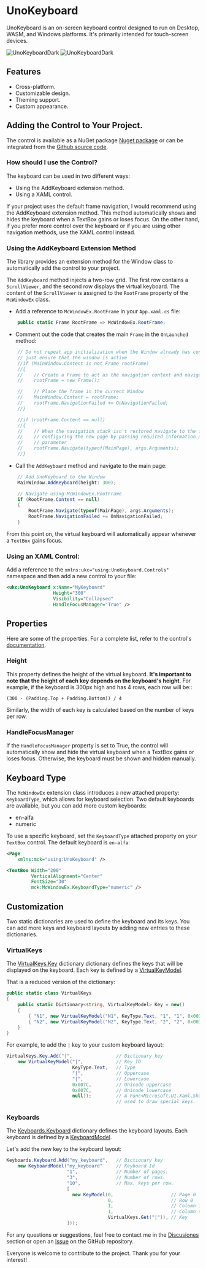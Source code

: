 # UnoKeyboard

UnoKeyboard is an on-screen keyboard control designed to run on Desktop, WASM, and Windows platforms. It's primarily intended for touch-screen devices.

![UnoKeyboardDark](https://github.com/mcNets/UnoKeyboard/blob/main/UnoKeyboardLight.jpg) ![UnoKeyboardDark](https://github.com/mcNets/UnoKeyboard/blob/main/UnoKeyboardDark.jpg)

## Features

- Cross-platform.
- Customizable design.
- Theming support.
- Custom appearance.

## Adding the Control to Your Project.

The control is available as a NuGet package [Nuget package](https://www.nuget.org/packages/UnoKeyboard) or can be integrated from the [Github source code](https://github.com/mcNets/UnoKeyboard).

### How should I use the Control?

The keyboard can be used in two different ways:

- Using the AddKeyboard extension method.
- Using a XAML control.

If your project uses the default frame navigation, I would recommend using the AddKeyboard extension method. This method automatically shows and hides the keyboard when a TextBox gains or loses focus. On the other hand, if you prefer more control over the keyboard or if you are using other navigation methods, use the XAML control instead.

### Using the AddKeyboard Extension Method

The library provides an extension method for the Window class to automatically add the control to your project.

The `AddKeyboard` method injects a two-row grid. The first row contains a `ScrollViewer`, and the second row displays the virtual keyboard. The content of the `ScrollViewer` is assigned to the `RootFrame` property of the `McWindowEx` class.

- Add a reference to `McWindowEx.RootFrame` in your `App.xaml.cs` file:

```csharp
    public static Frame RootFrame => McWindowEx.RootFrame;
```

- Comment out the code that creates the main `Frame` in the `OnLaunched` method:

```csharp
    // Do not repeat app initialization when the Window already has content,
    // just ensure that the window is active
    //if (MainWindow.Content is not Frame rootFrame)
    //{
    //    // Create a Frame to act as the navigation context and navigate to the first page
    //    rootFrame = new Frame();

    //    // Place the frame in the current Window
    //    MainWindow.Content = rootFrame;
    //    rootFrame.NavigationFailed += OnNavigationFailed;
    //}

    //if (rootFrame.Content == null)
    //{
    //    // When the navigation stack isn't restored navigate to the first page,
    //    // configuring the new page by passing required information as a navigation
    //    // parameter
    //    rootFrame.Navigate(typeof(MainPage), args.Arguments);
    //}
```

- Call the `AddKeyboard` method and navigate to the main page:

```csharp
    // Add UnoKeyboard to the Window
    MainWindow.AddKeyboard(height: 300);

    // Navigate using McWindowEx.RootFrame
    if (RootFrame.Content == null)
    {
        RootFrame.Navigate(typeof(MainPage), args.Arguments);
        RootFrame.NavigationFailed += OnNavigationFailed;
    }
```

From this point on, the virtual keyboard will automatically appear whenever a `TextBox` gains focus.

### Using an XAML Control:

Add a reference to the `xmlns:ukc="using:UnoKeyboard.Controls"` namespace and then add a new control to your file:

```xml
<ukc:UnoKeyboard x:Name="MyKeyboard"
                 Height="300"
                 Visibility="Collapsed"
                 HandleFocusManager="True" />
```

## Properties

Here are some of the properties. For a complete list, refer to the control's [documentation](https://github.com/mcNets/UnoKeyboard/blob/main/Properties.md).

### Height

This property defines the height of the virtual keyboard. **It's important to note that the height of each key depends on the keyboard's height**. For example, if the keyboard is 300px high and has 4 rows, each row will be::

```
(300 - (Padding.Top + Padding.Bottom)) / 4
```

Similarly, the width of each key is calculated based on the number of keys per row.

### HandleFocusManager

If the `HandleFocusManager` property is set to True, the control will automatically show and hide the virtual keyboard when a TextBox gains or loses focus. Otherwise, the keyboard must be shown and hidden manually.

## Keyboard Type

The `McWindowEx` extension class introduces a new attached property: `KeyboardType`, which allows for keyboard selection. Two default keyboards are available, but you can add more custom keyboards:

- en-alfa
- numeric

To use a specific keyboard, set the `KeyboardType` attached property on your `TextBox` control. The default keyboard is `en-alfa`:

```xml
<Page 
    xmlns:mck="using:UnoKeyboard" />

<TextBox Width="200"
         VerticalAlignment="Center"
         FontSize="30"
         mck:McWindowEx.KeyboardType="numeric" />
```

## Customization

Two static dictionaries are used to define the keyboard and its keys. You can add more keys and keyboard layouts by adding new entries to these dictionaries.

### VirtualKeys

The [VirtualKeys.Key](https://github.com/mcNets/UnoKeyboard/blob/main/src/UnoKeyboard/VirtualKeys.cs) dictionary dictionary defines the keys that will be displayed on the keyboard. Each key is defined by a [VirtualKeyModel](https://github.com/mcNets/UnoKeyboard/blob/main/src/UnoKeyboard/Models/VirtualKeyModel.cs).

That is a reduced version of the dictionary:

```csharp
public static class VirtualKeys
{
    public static Dictionary<string, VirtualKeyModel> Key = new()
    {
        { "N1", new VirtualKeyModel("N1", KeyType.Text, "1", "1", 0x0031, 0x0031, null) },
        { "N2", new VirtualKeyModel("N2", KeyType.Text, "2", "2", 0x0032, 0x0032, null) },
    }
}
```

For example, to add the `|` key to your custom keyboard layout:

```csharp
VirtualKeys.Key.Add("|",                // Dictionary key
    new VirtualKeyModel("|",            // Key ID
                        KeyType.Text,   // Type
                        "|",            // Uppercase
                        "|",            // Lowercase
                        0x007C,         // Unicode uppercase
                        0x007C,         // Unicode lowercase
                        null));         // A Func<Microsoft.UI.Xaml.Shapes.Path>? that returns a Path
                                        // used to draw special keys.
```

### Keyboards

The [Keyboards.Keyboard](https://github.com/mcNets/UnoKeyboard/blob/main/src/UnoKeyboard/Keyboards.cs) dictionary defines the keyboard layouts. Each keyboard is defined by a [KeyboardModel](https://github.com/mcNets/UnoKeyboard/blob/main/src/UnoKeyboard/Models/KeyboardModel.cs).

Let's add the new key to the keyboard layout:

```csharp
Keyboards.Keyboard.Add("my_keyboard",   // Dictionary key
    new KeyboardModel("my_keyboard"     // Keyboard Id
                      "1",              // Number of pages.
                      "3",              // Number of rows.
                      "10",             // Max. keys per row.
                      [
                        new KeyModel(0,                     // Page 0
                                     0,                     // Row 0
                                     1,                     // Column 1
                                     1,                     // Column span
                                     VirtualKeys.Get("|")), // Key
                      ]));
```
For any questions or suggestions, feel free to contact me in the [Discusiones](https://github.com/mcNets/UnoKeyboard/discussions) section or open an [Issue](https://github.com/mcNets/UnoKeyboard/issues) on the GitHub repository.

Everyone is welcome to contribute to the project. Thank you for your interest!